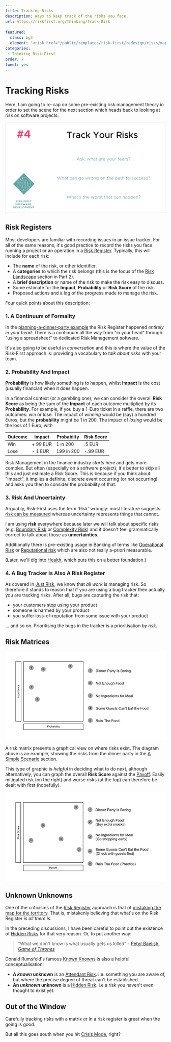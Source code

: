 ```yaml
---
title: Tracking Risks
description: Ways to keep track of the risks you face.
url: https://riskfirst.org/thinking/Track-Risk

featured: 
  class: bg3
  element: '<risk href="/public/templates/risk-first/redesign/risks/map_and_territory_risk_v2.svg"><code>Tracking</code><title>Tracking Risks</title></risk>'
categories:
 - Thinking Risk-First
order: 7
tweet: yes
---
```


# Tracking Risks

Here, I am going to re-cap on some pre-existing risk management theory in order to set the scene for the next section which heads back to looking at risk on software projects.  

![Discount](../images/generated/principles/track-risks.png)

## Risk Registers

Most developers are familiar with recording issues in an issue tracker.  For all of the same reasons, it's good practice to record the risks you face running a project or an operation in a [Risk Register](https://en.wikipedia.org/wiki/Risk_register).  Typically, this will include for each risk:

 - The **name** of the risk, or other identifier.
 - A **categories** to which the risk belongs (this is the focus of the [Risk Landscape](../risks/Risk-Landscape.md) section in Part 2).
 - A **brief description** or name of the risk to make the risk easy to discuss.
 - Some estimate for the **Impact**, **Probability** or **Risk Score** of the risk.
 - Proposed actions and a log of the progress made to manage the risk.

Four quick points about this description:

### 1. A Continuum of Formality

In the [planning-a-dinner-party example](Meeting-Reality.md) the Risk Register happened *entirely in your head*.  There is a continuum all the way from "in your head" through "using a spreadsheet" to dedicated Risk Management software.    

It's also going to be useful _in conversation_ and this is where the value of the Risk-First approach is: providing a vocabulary to _talk about risks_ with your team.  

### 2. Probability And Impact

**Probability** is how likely something is to happen, whilst **Impact** is the cost (usually financial) when it does happen.

In a financial context (or a gambling one), we can consider the overall **Risk Score** as being the sum of the **Impact** of each outcome multiplied by its **Probability**.  For example, if you buy a 1-Euro ticket in a raffle, there are two outcomes:  win or lose.  The impact of _winning_ would be (say) a hundred Euros, but the **probability** might be 1 in 200.  The impact of _losing_ would be the loss of 1 Euro, with 


|Outcome        |Impact         |Probabilty        |Risk Score    |
|---------------|---------------|------------------|--------------|
|Win            |+ 99 EUR       |1 in 200          |.5 EUR        |
|Lose           |-  1 EUR       |199 in 200        |-.99 EUR      |

Risk Management in the finance industry _starts_ here and gets more complex.  But often (especially on a software project), it's better to skip all this and just estimate a Risk Score.  This is because if you think about "impact", it implies a definite, discrete event occurring (or not occurring) and asks you then to consider the probability of that. 

### 3. Risk And Uncertainty

Arguably, Risk-First uses the term 'Risk' wrongly:  most literature suggests [risk can be measured](https://keydifferences.com/difference-between-risk-and-uncertainty.html) whereas uncertainty represents things that cannot.  

I am using **risk** everywhere because later we will talk about specific risks (e.g. [Boundary Risk](../risks/Boundary-Risk.md) or [Complexity Risk](../risks/Complexity-Risk.md)) and it doesn't feel grammatically correct to talk about those as **uncertainties**.  

Additionally there is pre-existing usage in Banking of terms like [Operational Risk](https://en.wikipedia.org/wiki/Operational_risk) or [Reputational risk](https://www.investopedia.com/terms/r/reputational-risk.asp) which are also not really a-priori measurable.

(Later, we'll dig into [Health](Health.md), which puts this on a better foundation.)

### 4. A Bug Tracker Is Also A Risk Register

As covered in [Just Risk](Just-Risk.md), we know that _all work_ is managing risk.  So therefore it stands to reason that if you are using a bug tracker then actually you are tracking risks.  After all, bugs are capturing the risk that:

 - your customers stop using your product
 - someone is harmed by your product
 - you suffer loss-of-reputation from some issue with your product
 
... and so on.  Prioritising the bugs in the tracker is a prioritisation _by risk_.

## Risk Matrices

![Risk Matrix of Dinner Party Risks](../images/generated/introduction/risk_matrix.png)

A risk matrix presents a graphical view on where risks exist.  The diagram above is an example, showing the risks from the dinner party in the [A Simple Scenario](A-Simple-Scenario.md) section.

This type of graphic is _helpful_ in deciding what to do next, although alternatively, you can graph the overall **Risk Score** against the [Payoff](../thinking/Glossary.md#payoff).  Easily mitigated risk (on the right) and worse risks (at the top) can therefore be dealt with first (hopefully).

![Risk Register of Dinner Party Risks, Considering Payoff](../images/generated/introduction/risk_matrix_2.png)

## Unknown Unknowns

One of the criticisms of the [Risk Register](Track-Risk.md#risk-registers) approach is that of [mistaking the map for the territory](../risks/Map-And-Territory-Risk.md).  That is, mistakenly believing that what's on the Risk Register _is all there is_.  

In the preceding discussions, I have been careful to point out the existence of [Hidden Risks](../thinking/Glossary.md#hidden-risk) for that very reason. Or, to put another way:

> "What we don't know is what usually gets us killed" - [Petyr Baelish, _Game of Thrones_](https://medium.com/@TanyaMardi/petyr-baelishs-best-quotes-on-game-of-thrones-1ea92968db5c)

Donald Rumsfeld's famous [Known Knowns](https://en.wikipedia.org/wiki/There_are_known_knowns) is also a helpful conceptualisation:  

 - **A _known_ unknown** is an [Attendant Risk](../thinking/Glossary.md#attendant-risk).  i.e. something you are aware of, but where the precise degree of threat can't be established.
 - **An _unknown_ unknown** is a [Hidden Risk](../thinking/Glossary.md#hidden-risk). i.e a risk you haven't even thought to exist yet.

## Out of the Window

Carefully tracking risks with a matrix or in a risk register is great when the going is good.  

But all this goes south when you hit [Crisis Mode](Crisis-Mode.md), right?
